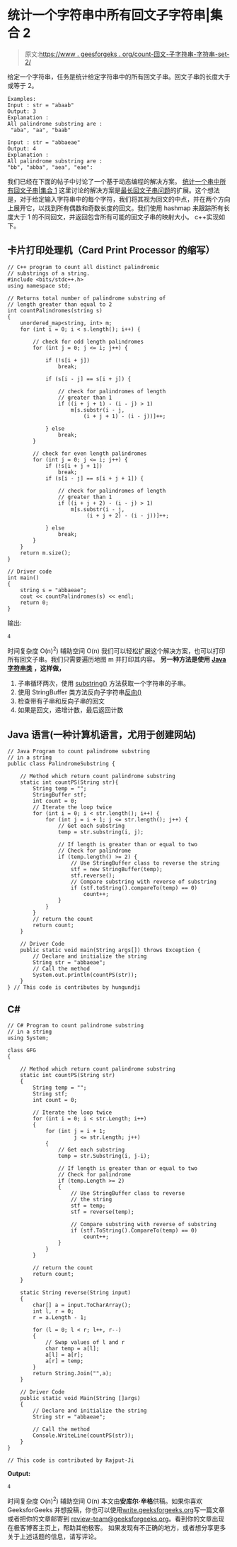 # 统计一个字符串中所有回文子字符串|集合 2

> 原文:[https://www . geesforgeks . org/count-回文-子字符串-字符串-set-2/](https://www.geeksforgeeks.org/count-palindrome-sub-strings-string-set-2/)

给定一个字符串，任务是统计给定字符串中的所有回文子串。回文子串的长度大于或等于 2。

```
Examples:
Input : str = "abaab"
Output: 3
Explanation : 
All palindrome substring are :
 "aba", "aa", "baab" 

Input : str = "abbaeae"
Output: 4
Explanation : 
All palindrome substring are : 
"bb", "abba", "aea", "eae":
```

我们已经在下面的帖子中讨论了一个基于动态编程的解决方案。
[统计一个串中所有回文子串|集合 1](https://www.geeksforgeeks.org/count-palindrome-sub-strings-string/)
这里讨论的解决方案是[最长回文子串问题](https://www.geeksforgeeks.org/longest-palindrome-substring-set-1/)的扩展。这个想法是，对于给定输入字符串中的每个字符，我们将其视为回文的中点，并在两个方向上展开它，以找到所有偶数和奇数长度的回文。我们使用 hashmap 来跟踪所有长度大于 1 的不同回文，并返回包含所有可能的回文子串的映射大小。
c++实现如下。

## 卡片打印处理机（Card Print Processor 的缩写）

```
// C++ program to count all distinct palindromic
// substrings of a string.
#include <bits/stdc++.h>
using namespace std;

// Returns total number of palindrome substring of
// length greater than equal to 2
int countPalindromes(string s)
{
    unordered_map<string, int> m;
    for (int i = 0; i < s.length(); i++) {

        // check for odd length palindromes
        for (int j = 0; j <= i; j++) {

            if (!s[i + j])
                break;

            if (s[i - j] == s[i + j]) {

                // check for palindromes of length
                // greater than 1
                if ((i + j + 1) - (i - j) > 1)
                    m[s.substr(i - j,
                        (i + j + 1) - (i - j))]++;

            } else
                break;
        }

        // check for even length palindromes
        for (int j = 0; j <= i; j++) {
            if (!s[i + j + 1])
                break;
            if (s[i - j] == s[i + j + 1]) {

                // check for palindromes of length
                // greater than 1
                if ((i + j + 2) - (i - j) > 1)
                    m[s.substr(i - j,
                         (i + j + 2) - (i - j))]++;

            } else
                break;
        }
    }
    return m.size();
}

// Driver code
int main()
{
    string s = "abbaeae";
    cout << countPalindromes(s) << endl;
    return 0;
}
```

输出:

```
4
```

时间复杂度 O(n)<sup>2</sup>)
辅助空间 O(n)
我们可以轻松扩展这个解决方案，也可以打印所有回文子串。我们只需要遍历地图 m 并打印其内容。
**另一种方法是使用** [**Java 字符串类**](https://www.geeksforgeeks.org/string-class-in-java/) **，这样做，**

1.  子串循环两次，使用 [substring()](https://www.geeksforgeeks.org/substring-in-java/) 方法获取一个字符串的子串。
2.  使用 StringBuffer 类方法反向子字符串[反向()](https://www.geeksforgeeks.org/stringbuffer-reverse-method-in-java/)
3.  检查带有子串和反向子串的回文
4.  如果是回文，递增计数，最后返回计数

## Java 语言(一种计算机语言，尤用于创建网站)

```
// Java Program to count palindrome substring
// in a string
public class PalindromeSubstring {

    // Method which return count palindrome substring
    static int countPS(String str){
        String temp = "";
        StringBuffer stf;
        int count = 0;
        // Iterate the loop twice
        for (int i = 0; i < str.length(); i++) {
            for (int j = i + 1; j <= str.length(); j++) {
                // Get each substring
                temp = str.substring(i, j);

                // If length is greater than or equal to two
                // Check for palindrome   
                if (temp.length() >= 2) {
                    // Use StringBuffer class to reverse the string
                    stf = new StringBuffer(temp);
                    stf.reverse();
                    // Compare substring with reverse of substring
                    if (stf.toString().compareTo(temp) == 0)
                        count++;
                }
            }
        }
        // return the count
        return count;
    }

    // Driver Code
    public static void main(String args[]) throws Exception {
        // Declare and initialize the string
        String str = "abbaeae";
        // Call the method
        System.out.println(countPS(str));
    }
} // This code is contributes by hungundji
```

## C#

```
// C# Program to count palindrome substring
// in a string
using System;

class GFG
{

    // Method which return count palindrome substring
    static int countPS(String str)
    {
        String temp = "";
        String stf;
        int count = 0;

        // Iterate the loop twice
        for (int i = 0; i < str.Length; i++)
        {
            for (int j = i + 1;
                     j <= str.Length; j++)
            {
                // Get each substring
                temp = str.Substring(i, j-i);

                // If length is greater than or equal to two
                // Check for palindrome
                if (temp.Length >= 2)
                {
                    // Use StringBuffer class to reverse
                    // the string
                    stf = temp;
                    stf = reverse(temp);

                    // Compare substring with reverse of substring
                    if (stf.ToString().CompareTo(temp) == 0)
                        count++;
                }
            }
        }

        // return the count
        return count;
    }

    static String reverse(String input)
    {
        char[] a = input.ToCharArray();
        int l, r = 0;
        r = a.Length - 1;

        for (l = 0; l < r; l++, r--)
        {
            // Swap values of l and r
            char temp = a[l];
            a[l] = a[r];
            a[r] = temp;
        }
        return String.Join("",a);
    }

    // Driver Code
    public static void Main(String []args)
    {
        // Declare and initialize the string
        String str = "abbaeae";

        // Call the method
        Console.WriteLine(countPS(str));
    }
}

// This code is contributed by Rajput-Ji
```

**Output:** 

```
4
```

时间复杂度 O(n)<sup>2</sup>)
辅助空间 O(n)
本文由**安库尔·辛格**供稿。如果你喜欢 GeeksforGeeks 并想投稿，你也可以使用[write.geeksforgeeks.org](http://www.write.geeksforgeeks.org)写一篇文章或者把你的文章邮寄到 review-team@geeksforgeeks.org。看到你的文章出现在极客博客主页上，帮助其他极客。
如果发现有不正确的地方，或者想分享更多关于上述话题的信息，请写评论。